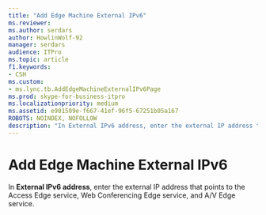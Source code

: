 ```yaml
---
title: "Add Edge Machine External IPv6"
ms.reviewer: 
ms.author: serdars
author: HowlinWolf-92
manager: serdars
audience: ITPro
ms.topic: article
f1.keywords:
- CSH
ms.custom:
- ms.lync.tb.AddEdgeMachineExternalIPv6Page
ms.prod: skype-for-business-itpro
ms.localizationpriority: medium
ms.assetid: e901509e-f667-41ef-96f5-67251b05a167
ROBOTS: NOINDEX, NOFOLLOW
description: "In External IPv6 address, enter the external IP address that points to the Access Edge service, Web Conferencing Edge service, and A/V Edge service."
---
```


# Add Edge Machine External IPv6
 
In **External IPv6 address**, enter the external IP address that points to the Access Edge service, Web Conferencing Edge service, and A/V Edge service.
  

